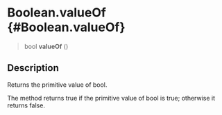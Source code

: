 Boolean.valueOf {#Boolean.valueOf}
===============

> bool **valueOf** ()

Description
-----------

Returns the primitive value of bool.

The method returns true if the primitive value of bool is true;
otherwise it returns false.
